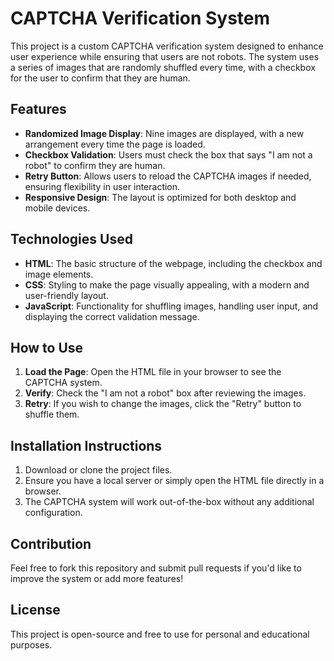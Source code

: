 # CAPTCHA Verification System

This project is a custom CAPTCHA verification system designed to enhance user experience while ensuring that users are not robots. The system uses a series of images that are randomly shuffled every time, with a checkbox for the user to confirm that they are human.

## Features
- **Randomized Image Display**: Nine images are displayed, with a new arrangement every time the page is loaded.
- **Checkbox Validation**: Users must check the box that says "I am not a robot" to confirm they are human.
- **Retry Button**: Allows users to reload the CAPTCHA images if needed, ensuring flexibility in user interaction.
- **Responsive Design**: The layout is optimized for both desktop and mobile devices.

## Technologies Used
- **HTML**: The basic structure of the webpage, including the checkbox and image elements.
- **CSS**: Styling to make the page visually appealing, with a modern and user-friendly layout.
- **JavaScript**: Functionality for shuffling images, handling user input, and displaying the correct validation message.

## How to Use
1. **Load the Page**: Open the HTML file in your browser to see the CAPTCHA system.
2. **Verify**: Check the "I am not a robot" box after reviewing the images.
3. **Retry**: If you wish to change the images, click the "Retry" button to shuffle them.

## Installation Instructions
1. Download or clone the project files.
2. Ensure you have a local server or simply open the HTML file directly in a browser.
3. The CAPTCHA system will work out-of-the-box without any additional configuration.

## Contribution
Feel free to fork this repository and submit pull requests if you'd like to improve the system or add more features!

## License
This project is open-source and free to use for personal and educational purposes.
